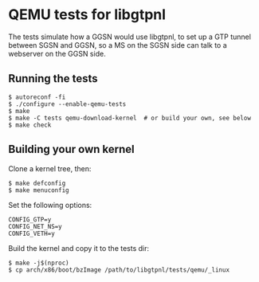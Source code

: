# QEMU tests for libgtpnl

The tests simulate how a GGSN would use libgtpnl, to set up a GTP tunnel
between SGSN and GGSN, so a MS on the SGSN side can talk to a webserver on the
GGSN side.

## Running the tests

```
$ autoreconf -fi
$ ./configure --enable-qemu-tests
$ make
$ make -C tests qemu-download-kernel  # or build your own, see below
$ make check
```

## Building your own kernel

Clone a kernel tree, then:
```
$ make defconfig
$ make menuconfig
```

Set the following options:
```
CONFIG_GTP=y
CONFIG_NET_NS=y
CONFIG_VETH=y
```

Build the kernel and copy it to the tests dir:
```
$ make -j$(nproc)
$ cp arch/x86/boot/bzImage /path/to/libgtpnl/tests/qemu/_linux
```
